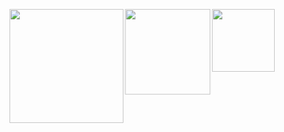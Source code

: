 <span><img align="left" width="200"  src="https://media.giphy.com/media/LOhyMRGvJ7A2l6dGQM/giphy.gif"></span>
<span><img align="left" width="150" src="https://media.giphy.com/media/LOhyMRGvJ7A2l6dGQM/giphy.gif"></span>
<span><img align="left" width="110"  src="https://media.giphy.com/media/LOhyMRGvJ7A2l6dGQM/giphy.gif"></span>
